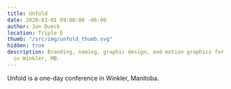 ```yaml
---
title: Unfold
date: 2020-03-01 09:00:00 -06:00
author: Jon Dueck
location: Triple E
thumb: "/src/img/unfold_thumb.svg"
hidden: true
description: Branding, naming, graphic design, and motion graphics for Unfold, a conference
  in Winkler, MB.
---
```


Unfold is a one-day conference in Winkler, Manitoba.